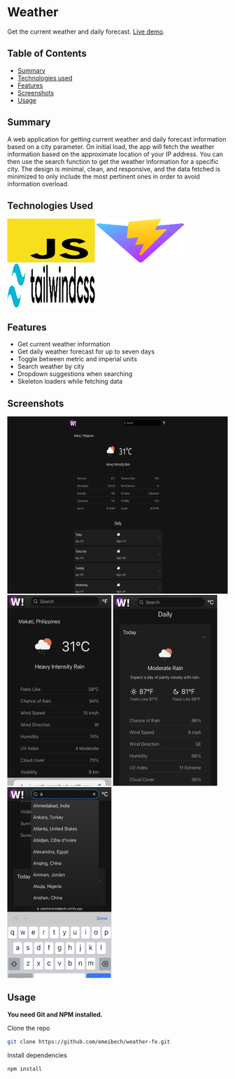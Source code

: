 # Weather

Get the current weather and daily forecast. [Live demo](https://weatheremeibech.netlify.app/).

## Table of Contents
* [Summary](#general-information)
* [Technologies used](#technologies-and-techniques-used)
* [Features](#features)
* [Screenshots](#screenshots)
* [Usage](#usage)

## Summary
A web application for getting current weather and daily forecast information based on a city parameter. On initial load, the app will fetch the weather information based on the approximate location of your IP address. You can then use the search function to get the weather information for a specific city. The design is minimal, clean, and responsive, and the data fetched is minimized to only include the most pertinent ones in order to avoid information overload.

## Technologies Used
<img alt="Javascript" src="./src/assets/svgs/javascript.svg" width="200" height="100"> <img alt="Vite" src="./src/assets/svgs/vite-js-logo.svg" width="200" height="100"> <img alt="Tailwind CSS" src="./src/assets/svgs/tailwind-css.svg" width="200" height="100">

## Features
- Get current weather information
- Get daily weather forecast for up to seven days
- Toggle between metric and imperial units
- Search weather by city
- Dropdown suggestions when searching
- Skeleton loaders while fetching data

## Screenshots
<img alt="Desktop Screenshot" src="./src/assets/screenshots/screenshot3.png" width="720" height="405"> <img alt="Desktop Screenshot" src="./src/assets/screenshots/screenshot0.png" width="238" height="436"> <img alt="Desktop Screenshot" src="./src/assets/screenshots/screenshot1.png" width="238" height="436"> <img alt="Desktop Screenshot" src="./src/assets/screenshots/screenshot2.png" width="238" height="436">

## Usage
**You need Git and NPM installed.**

Clone the repo
```bash
git clone https://github.com/emeibech/weather-fe.git
```
Install dependencies
```bash
npm install
```